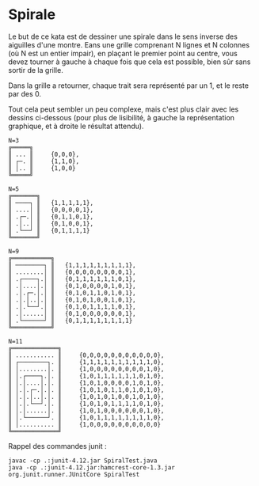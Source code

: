 # Spirale

Le but de ce kata est de dessiner une spirale dans le sens inverse des aiguilles d'une montre.
Eans une grille comprenant N lignes et N colonnes (où N est un entier impair), en plaçant le premier point au centre, vous devez tourner à gauche à chaque fois que cela est possible, bien sûr sans sortir de la grille.

Dans la grille a retourner, chaque trait sera représenté par un 1, et le reste par des 0.

Tout cela peut sembler un peu complexe, mais c'est plus clair avec les dessins ci-dessous (pour plus de lisibilité, à gauche la représentation graphique, et à droite le résultat attendu).

	N=3
	╔═════╗ 
	║ ... ║ 	{0,0,0},
	║ ┌─. ║  	{1,1,0},
	║ │.. ║ 	{1,0,0}
	╚═════╝

	N=5
	╔═══════╗
	║ ────┐ ║ 	{1,1,1,1,1},
	║ ....│ ║ 	{0,0,0,0,1},
	║ .┌─.│ ║ 	{0,1,1,0,1},
	║ .│..│ ║ 	{0,1,0,0,1},
	║ .└──┘ ║ 	{0,1,1,1,1}
	╚═══════╝

	N=9
	╔═══════════╗
	║ ────────┐ ║ 	{1,1,1,1,1,1,1,1,1},
	║ ........│ ║ 	{0,0,0,0,0,0,0,0,1},
	║ .┌────┐.│ ║ 	{0,1,1,1,1,1,1,0,1},
	║ .│....│.│ ║ 	{0,1,0,0,0,0,1,0,1},
	║ .│.┌─.│.│ ║ 	{0,1,0,1,1,0,1,0,1},
	║ .│.│..│.│ ║ 	{0,1,0,1,0,0,1,0,1},
	║ .│.└──┘.│ ║ 	{0,1,0,1,1,1,1,0,1},
	║ .│......│ ║ 	{0,1,0,0,0,0,0,0,1},
	║ .└──────┘ ║ 	{0,1,1,1,1,1,1,1,1}
	╚═══════════╝

	N=11
	╔═════════════╗
	║ ........... ║ 	{0,0,0,0,0,0,0,0,0,0,0},
	║ ┌────────┐. ║ 	{1,1,1,1,1,1,1,1,1,1,0},
	║ │........│. ║ 	{1,0,0,0,0,0,0,0,0,1,0},
	║ │.┌────┐.│. ║ 	{1,0,1,1,1,1,1,1,0,1,0},
	║ │.│....│.│. ║ 	{1,0,1,0,0,0,0,1,0,1,0},
	║ │.│.┌─.│.│. ║ 	{1,0,1,0,1,1,0,1,0,1,0},
	║ │.│.│..│.│. ║ 	{1,0,1,0,1,0,0,1,0,1,0},
	║ │.│.└──┘.│. ║ 	{1,0,1,0,1,1,1,1,0,1,0},
	║ │.│......│. ║ 	{1,0,1,0,0,0,0,0,0,1,0},
	║ │.└──────┘. ║ 	{1,0,1,1,1,1,1,1,1,1,0},
	║ │.......... ║ 	{1,0,0,0,0,0,0,0,0,0,0}
	╚═════════════╝

Rappel des commandes junit :

    javac -cp .:junit-4.12.jar SpiralTest.java
    java -cp .:junit-4.12.jar:hamcrest-core-1.3.jar org.junit.runner.JUnitCore SpiralTest
